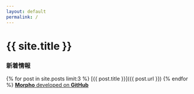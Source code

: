 ```yaml
---
layout: default
permalink: /
---
```

# {{ site.title }}
### 新着情報
{% for post in site.posts limit:3 %}
[{{ post.title }}]({{ post.url }})
{% endfor %}
[**Morpho** developed on **GitHub**](https://github.com/morpho-social)
